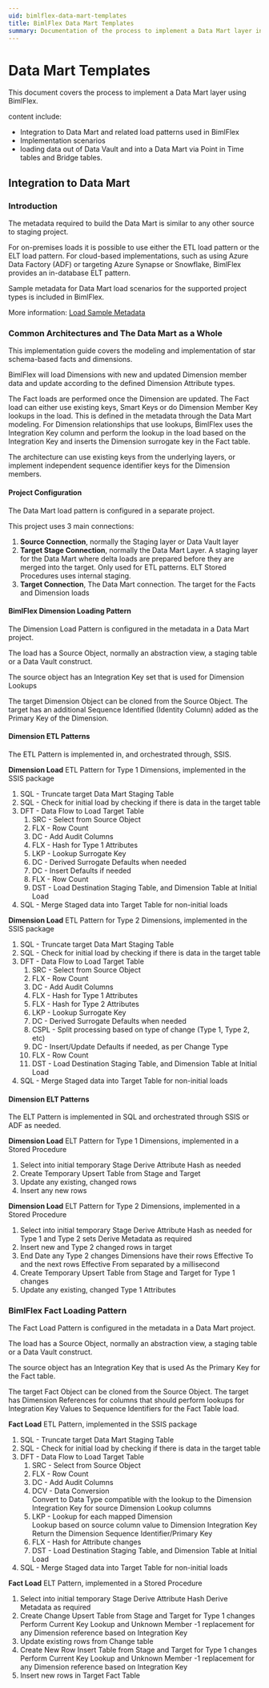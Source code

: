 ```yaml
---
uid: bimlflex-data-mart-templates
title: BimlFlex Data Mart Templates
summary: Documentation of the process to implement a Data Mart layer in BimlFlex including integration and load patterns, implementation scenarios, and loading data via Point in Time and Bridge tables
---
```

# Data Mart Templates

This document covers the process to implement a Data Mart layer using BimlFlex.

content include:

* Integration to Data Mart and related load patterns used in BimlFlex
* Implementation scenarios
* loading data out of Data Vault and into a Data Mart via Point in Time tables and Bridge tables.

## Integration to Data Mart

### Introduction

The metadata required to build the Data Mart is similar to any other source to staging project.

For on-premises loads it is possible to use either the ETL load pattern or the ELT load pattern. For cloud-based implementations, such as using Azure Data Factory (ADF) or targeting Azure Synapse or Snowflake, BimlFlex provides an in-database ELT pattern.

Sample metadata for Data Mart load scenarios for the supported project types is included in BimlFlex.

More information: [Load Sample Metadata](xref:bimlflex-getting-started-sample-metadata)

### Common Architectures and The Data Mart as a Whole

This implementation guide covers the modeling and implementation of star schema-based facts and dimensions.

BimlFlex will load Dimensions with new and updated Dimension member data and update according to the defined Dimension Attribute types.

The Fact loads are performed once the Dimension are updated. The Fact load can either use existing keys, Smart Keys or do Dimension Member Key lookups in the load. This is defined in the metadata through the Data Mart modeling. For Dimension relationships that use lookups, BimlFlex uses the Integration Key column and perform the lookup in the load based on the Integration Key and inserts the Dimension surrogate key in the Fact table.

The architecture can use existing keys from the underlying layers, or implement independent sequence identifier keys for the Dimension members.

#### Project Configuration

The Data Mart load pattern is configured in a separate project.

This project uses 3 main connections:

1. **Source Connection**, normally the Staging layer or Data Vault layer
1. **Target Stage Connection**, normally the Data Mart Layer. A staging layer for the Data Mart where delta loads are prepared before they are merged into the target. Only used for ETL patterns. ELT Stored Procedures uses internal staging.
1. **Target Connection**, The Data Mart connection. The target for the Facts and Dimension loads

#### BimlFlex Dimension Loading Pattern

The Dimension Load Pattern is configured in the metadata in a Data Mart project.

The load has a Source Object, normally an abstraction view, a staging table or a Data Vault construct.

The source object has an Integration Key set that is used for Dimension Lookups

The target Dimension Object can be cloned from the Source Object. The target has an additional Sequence Identified (Identity Column) added as the Primary Key of the Dimension.

#### Dimension ETL Patterns

The ETL Pattern is implemented in, and orchestrated through, SSIS.

**Dimension Load** ETL Pattern for Type 1 Dimensions, implemented in the SSIS package

1. SQL - Truncate target Data Mart Staging Table
1. SQL - Check for initial load by checking if there is data in the target table
1. DFT - Data Flow to Load Target Table
    1. SRC - Select from Source Object
    1. FLX - Row Count
    1. DC - Add Audit Columns
    1. FLX - Hash for Type 1 Attributes
    1. LKP - Lookup Surrogate Key
    1. DC - Derived Surrogate Defaults when needed
    1. DC - Insert Defaults if needed
    1. FLX - Row Count
    1. DST - Load Destination Staging Table, and Dimension Table at Initial Load
1. SQL - Merge Staged data into Target Table for non-initial loads

**Dimension Load** ETL Pattern for Type 2 Dimensions, implemented in the SSIS package

1. SQL - Truncate target Data Mart Staging Table
1. SQL - Check for initial load by checking if there is data in the target table
1. DFT - Data Flow to Load Target Table
    1. SRC - Select from Source Object
    1. FLX - Row Count
    1. DC - Add Audit Columns
    1. FLX - Hash for Type 1 Attributes
    1. FLX - Hash for Type 2 Attributes
    1. LKP - Lookup Surrogate Key
    1. DC - Derived Surrogate Defaults when needed
    1. CSPL - Split processing based on type of change (Type 1, Type 2, etc)
    1. DC - Insert/Update Defaults if needed, as per Change Type
    1. FLX - Row Count
    1. DST - Load Destination Staging Table, and Dimension Table at Initial Load
1. SQL - Merge Staged data into Target Table for non-initial loads

#### Dimension ELT Patterns

The ELT Pattern is implemented in SQL and orchestrated through SSIS or ADF as needed.

**Dimension Load** ELT Pattern for Type 1 Dimensions, implemented in a Stored Procedure

1. Select into initial temporary Stage
    Derive Attribute Hash as needed
1. Create Temporary Upsert Table from Stage and Target
1. Update any existing, changed rows
1. Insert any new rows

**Dimension Load** ELT Pattern for Type 2 Dimensions, implemented in a Stored Procedure

1. Select into initial temporary Stage
    Derive Attribute Hash as needed for Type 1 and Type 2 sets
    Derive Metadata as required
1. Insert new and Type 2 changed rows in target
1. End Date any Type 2 changes
    Dimensions have their rows Effective To and the next rows Effective From separated by a millisecond
1. Create Temporary Upsert Table from Stage and Target for Type 1 changes
1. Update any existing, changed Type 1 Attributes

### BimlFlex Fact Loading Pattern

The Fact Load Pattern is configured in the metadata in a Data Mart project.

The load has a Source Object, normally an abstraction view, a staging table or a Data Vault construct.

The source object has an Integration Key that is used As the Primary Key for the Fact table.

The target Fact Object can be cloned from the Source Object. The target has Dimension References for columns that should perform lookups for Integration Key Values to Sequence Identifiers for the Fact Table load.

**Fact Load** ETL Pattern, implemented in the SSIS package

1. SQL - Truncate target Data Mart Staging Table
1. SQL - Check for initial load by checking if there is data in the target table
1. DFT - Data Flow to Load Target Table
    1. SRC - Select from Source Object
    1. FLX - Row Count
    1. DC - Add Audit Columns
    1. DCV - Data Conversion  
        Convert to Data Type compatible with the lookup to the Dimension Integration Key for source Dimension Lookup columns
    1. LKP - Lookup for each mapped Dimension  
        Lookup based on source column value to Dimension Integration Key
        Return the Dimension Sequence Identifier/Primary Key
    1. FLX - Hash for Attribute changes
    1. DST - Load Destination Staging Table, and Dimension Table at Initial Load
1. SQL - Merge Staged data into Target Table for non-initial loads

**Fact Load** ELT Pattern, implemented in a Stored Procedure

1. Select into initial temporary Stage
    Derive Attribute Hash
    Derive Metadata as required
1. Create Change Upsert Table from Stage and Target for Type 1 changes
    Perform Current Key Lookup and Unknown Member -1 replacement for any Dimension reference based on Integration Key
1. Update existing rows from Change table
1. Create New Row Insert Table from Stage and Target for Type 1 changes
    Perform Current Key Lookup and Unknown Member -1 replacement for any Dimension reference based on Integration Key
1. Insert new rows in Target Fact Table
